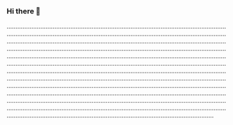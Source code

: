 ### Hi there 👋

.....................................................................................................................................................................................................................................................................................................................................................................................................................................................................................................................................................................................................................................................................................................................................................................................................................................................................................................................................................................................................................................................................................................................................................................................................................................................................................................................................................................................................................................................................................................................................................................................................................................................................